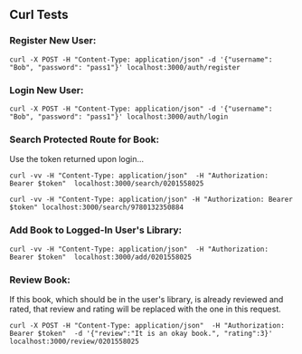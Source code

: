 ## Curl Tests

### Register New User:

`curl -X POST -H "Content-Type: application/json" -d '{"username": "Bob", "password": "pass1"}' localhost:3000/auth/register`

### Login New User:

`curl -X POST -H "Content-Type: application/json" -d '{"username": "Bob", "password": "pass1"}' localhost:3000/auth/login`

### Search Protected Route for Book:

Use the token returned upon login...

`curl -vv -H "Content-Type: application/json" 
-H "Authorization: Bearer $token" 
localhost:3000/search/0201558025`

`curl -vv -H "Content-Type: application/json"
-H "Authorization: Bearer $token"
localhost:3000/search/9780132350884`

### Add Book to Logged-In User's Library:

`curl -vv -H "Content-Type: application/json" 
-H "Authorization: Bearer $token" 
localhost:3000/add/0201558025`

### Review Book:

If this book, which should be in the user's library, 
is already reviewed and rated, that review and rating
will be replaced with the one in this request.

`curl -X POST -H "Content-Type: application/json" 
-H "Authorization: Bearer $token" 
-d '{"review":"It is an okay book.", "rating":3}' 
localhost:3000/review/0201558025`